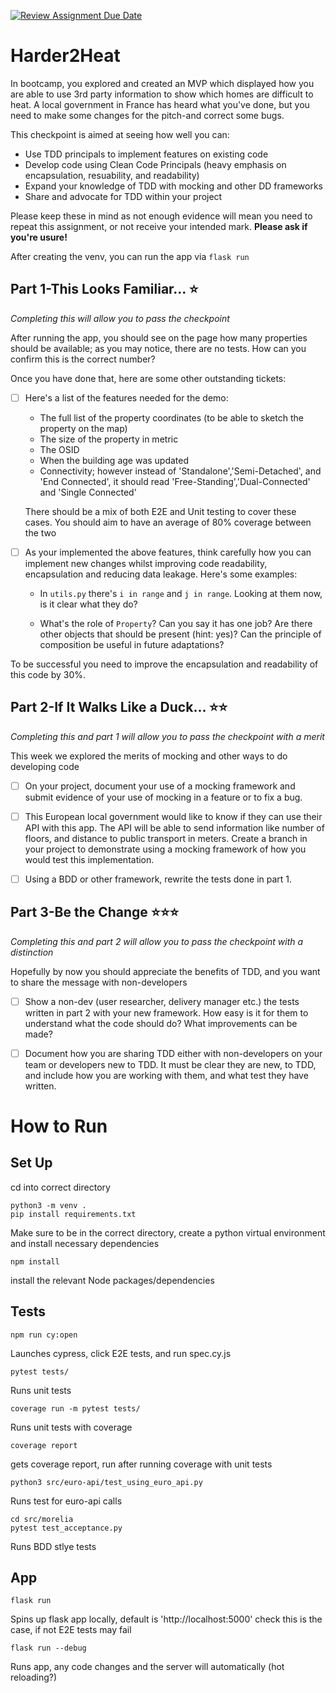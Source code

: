 [![Review Assignment Due Date](https://classroom.github.com/assets/deadline-readme-button-22041afd0340ce965d47ae6ef1cefeee28c7c493a6346c4f15d667ab976d596c.svg)](https://classroom.github.com/a/WI6KUGd1)
# Harder2Heat

In bootcamp, you explored and created an MVP which displayed how you are able to use 3rd party information to show which homes are difficult to heat. A local government in France has heard what you've done, but you need to make some changes for the pitch-and correct some bugs.

This checkpoint is aimed at seeing how well you can:

- Use TDD principals to implement features on existing code
- Develop code using Clean Code Principals (heavy emphasis on encapsulation, resuability, and readability)
- Expand your knowledge of TDD with mocking and other DD frameworks
- Share and advocate for TDD within your project

Please keep these in mind as not enough evidence will mean you need to repeat this assignment, or not receive your intended mark. **Please ask if you're usure!**

After creating the venv, you can run the app via `flask run`

## Part 1-This Looks Familiar... :star:
*Completing this will allow you to pass the checkpoint*

After running the app, you should see on the page how many properties should be available; as you may notice, there are no tests. How can you confirm this is the correct number?

Once you have done that, here are some other outstanding tickets:


- [ ] Here's a list of the features needed for the demo:
    - The full list of the property coordinates (to be able to sketch the property on the map)
    - The size of the property in metric
    - The OSID
    - When the building age was updated
    - Connectivity; however instead of 'Standalone','Semi-Detached', and 'End Connected', it should read 'Free-Standing','Dual-Connected' and 'Single Connected'

    There should be a mix of both E2E and Unit testing to cover these cases. You should aim to have an average of 80% coverage between the two

- [ ] As your implemented the above features, think carefully how you can implement new changes whilst improving code readability, encapsulation and reducing data leakage. Here's some examples:

    - In `utils.py` there's `i in range` and `j in range`. Looking at them now, is it clear what they do? 

    - What's the role of `Property`? Can you say it has one job? Are there other objects that should be present (hint: yes)? Can the principle of composition be useful in future adaptations?

To be successful you need to improve the encapsulation and readability of this code by 30%.


## Part 2-If It Walks Like a Duck... :star::star:
*Completing this _and_ part 1 will allow you to pass the checkpoint with a merit*

This week we explored the merits of mocking and other ways to do developing code

- [ ] On your project, document your use of a mocking framework and submit evidence of your use of mocking in a feature or to fix a bug. 

- [ ] This European local government would like to know if they can use their API with this app. The API will be able to send information like number of floors, and distance to public transport in meters. Create a branch in your project to demonstrate using a mocking framework of how you would test this implementation.

- [ ] Using a BDD or other framework, rewrite the tests done in part 1. 


## Part 3-Be the Change :star::star::star:
*Completing this _and_ part 2 will allow you to pass the checkpoint with a distinction*

Hopefully by now you should appreciate the benefits of TDD, and you want to share the message with non-developers

- [ ] Show a non-dev (user researcher, delivery manager etc.) the tests written in part 2 with your new framework. How easy is it for them to understand what the code should do? What improvements can be made?

- [ ] Document how you are sharing TDD either with non-developers on your team or developers new to TDD. It must be clear they are new, to TDD, and include how you are working with them, and what test they have written.



# How to Run

## Set Up

cd into correct directory
```commandline
python3 -m venv .
pip install requirements.txt
```
Make sure to be in the correct directory, create a python virtual environment and install necessary dependencies

```commandline
npm install
```
install the relevant Node packages/dependencies

## Tests 

```commandline
npm run cy:open 
```

Launches cypress, click E2E tests, and run spec.cy.js


```commandline
pytest tests/
```
Runs unit tests



```commandline
coverage run -m pytest tests/
```
Runs unit tests with coverage



```commandline
coverage report
```
gets coverage report, run after running coverage with unit tests



```commandline
python3 src/euro-api/test_using_euro_api.py
```
Runs test for euro-api calls


```commandline
cd src/morelia
pytest test_acceptance.py
```
Runs BDD stlye tests

## App

```commandline
flask run
```
Spins up flask app locally, default is 'http://localhost:5000' check this is the case, if not E2E tests may fail

```commandline
flask run --debug
```
Runs app, any code changes and the server will automatically (hot reloading?)